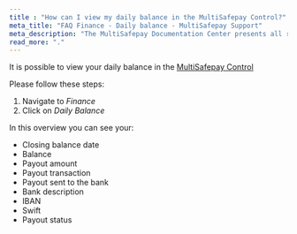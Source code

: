```yaml
---
title : "How can I view my daily balance in the MultiSafepay Control?"
meta_title: "FAQ Finance - Daily balance - MultiSafepay Support"
meta_description: "The MultiSafepay Documentation Center presents all relevant information about our Plugins and API. You can also find support pages for Payment Methods, Tools and General Questions as well as the contact details of our Support and Integration Teams."
read_more: "."
---
```


It is possible to view your daily balance in the [MultiSafepay Control](https://merchant.multisafepay.com/)

Please follow these steps:

1. Navigate to _Finance_
2. Click on _Daily Balance_

In this overview you can see your:

- Closing balance date
- Balance
- Payout amount
- Payout transaction
- Payout sent to the bank
- Bank description
- IBAN
- Swift
- Payout status

